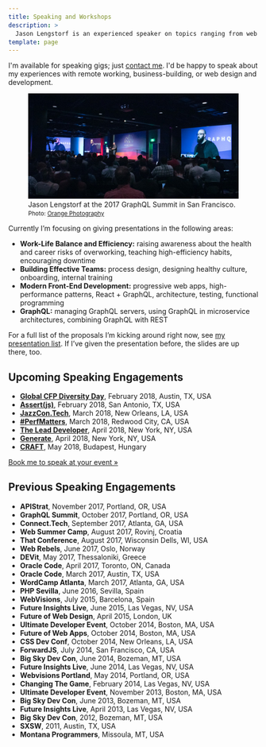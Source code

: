 ```yaml
---
title: Speaking and Workshops
description: >
  Jason Lengstorf is an experienced speaker on topics ranging from web design and development to happiness, work-life balance, and productivity.
template: page
---
```


I'm available for speaking gigs; just [contact me](mailto:speaking@lengstorf.com?subject=Speaking+Inquiry). I'd be happy to speak about my experiences with remote working, business-building, or web design and development.

<figure class="figure figure--center">
  <img src="./images/jason-lengstorf-speaking.jpg" alt="Jason Lengstorf speaking at the GraphQL Summit, 2017." />
  <figcaption class="figure__caption">
    Jason Lengstorf at the 2017 GraphQL Summit in San Francisco.
    <small class="figure__attribution">
      Photo: 
      <a class="figure__attribution-link" 
         href="https://orangephotography.com/">
        Orange Photography
      </a>
    </small>
  </figcaption>
</figure>

Currently I’m focusing on giving presentations in the following areas:

-   **Work-Life Balance and Efficiency:** raising awareness about the health and career risks of overworking, teaching high-efficiency habits, encouraging downtime
-   **Building Effective Teams:** process design, designing healthy culture, onboarding, internal training
-   **Modern Front-End Development:** progressive web apps, high-performance patterns, React + GraphQL, architecture, testing, functional programming
-   **GraphQL:** managing GraphQL servers, using GraphQL in microservice architectures, combining GraphQL with REST

For a full list of the proposals I’m kicking around right now, see [my presentation list](https://github.com/jlengstorf/presentations). If I’ve given the presentation before, the slides are up there, too.

## Upcoming Speaking Engagements

-   [**Global CFP Diversity Day**](https://www.globaldiversitycfpday.com/events/29), February 2018, Austin, TX, USA
-   [**Assert(js)**](https://www.assertjs.com/), February 2018, San Antonio, TX, USA
-   [**JazzCon.Tech**](http://jazzcon.tech/), March 2018, New Orleans, LA, USA
-   [**#PerfMatters**](https://perfmattersconf.com/), March 2018, Redwood City, CA, USA
-   [**The Lead Developer**](https://newyork2018.theleaddeveloper.com/), April 2018, New York, NY, USA
-   [**Generate**](https://www.generateconf.com/new-york), April 2018, New York, NY, USA
-   [**CRAFT**](https://craft-conf.com/), May 2018, Budapest, Hungary

<a href="mailto:speaking@lengstorf.com?subject=Speaking+Inquiry" class="btn btn--small">Book me to speak at your event »</a>

## Previous Speaking Engagements

*   **APIStrat**, November 2017, Portland, OR, USA
*   **GraphQL Summit**, October 2017, Portland, OR, USA
*   **Connect.Tech**, September 2017, Atlanta, GA, USA
*   **Web Summer Camp**, August 2017, Rovinj, Croatia
*   **That Conference**, August 2017, Wisconsin Dells, WI, USA
*   **Web Rebels**, June 2017, Oslo, Norway
*   **DEVit**, May 2017, Thessaloniki, Greece
*   **Oracle Code**, April 2017, Toronto, ON, Canada
*   **Oracle Code**, March 2017, Austin, TX, USA
*   **WordCamp Atlanta**, March 2017, Atlanta, GA, USA
*   **PHP Sevilla**, June 2016, Sevilla, Spain
*   **WebVisions**, July 2015, Barcelona, Spain
*   **Future Insights Live**, June 2015, Las Vegas, NV, USA
*   **Future of Web Design**, April 2015, London, UK
*   **Ultimate Developer Event**, October 2014, Boston, MA, USA
*   **Future of Web Apps**, October 2014, Boston, MA, USA
*   **CSS Dev Conf**, October 2014, New Orleans, LA, USA
*   **ForwardJS**, July 2014, San Francisco, CA, USA
*   **Big Sky Dev Con**, June 2014, Bozeman, MT, USA
*   **Future Insights Live**, June 2014, Las Vegas, NV, USA
*   **Webvisions Portland**, May 2014, Portland, OR, USA
*   **Changing The Game**, February 2014, Las Vegas, NV, USA
*   **Ultimate Developer Event**, November 2013, Boston, MA, USA
*   **Big Sky Dev Con**, June 2013, Bozeman, MT, USA
*   **Future Insights Live**, April 2013, Las Vegas, NV, USA
*   **Big Sky Dev Con**, 2012, Bozeman, MT, USA
*   **SXSW**, 2011, Austin, TX, USA
*   **Montana Programmers**, Missoula, MT, USA
